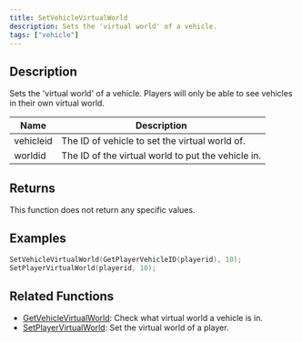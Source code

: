 ```yaml
---
title: SetVehicleVirtualWorld
description: Sets the 'virtual world' of a vehicle.
tags: ["vehicle"]
---
```


## Description

Sets the 'virtual world' of a vehicle. Players will only be able to see vehicles in their own virtual world.

| Name      | Description                                        |
| --------- | -------------------------------------------------- |
| vehicleid | The ID of vehicle to set the virtual world of.     |
| worldid   | The ID of the virtual world to put the vehicle in. |

## Returns

This function does not return any specific values.

## Examples

```c
SetVehicleVirtualWorld(GetPlayerVehicleID(playerid), 10);
SetPlayerVirtualWorld(playerid, 10);
```

## Related Functions

- [GetVehicleVirtualWorld](GetVehicleVirtualWorld.md): Check what virtual world a vehicle is in.
- [SetPlayerVirtualWorld](SetPlayerVirtualWorld.md): Set the virtual world of a player.

